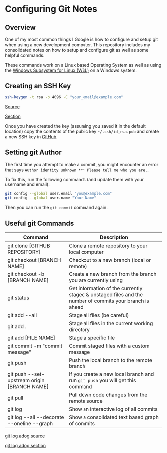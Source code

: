 # Configuring Git Notes

## Overview

One of my most common things I Google is how to configure and setup git when using a new development computer. This repository includes my consolidated notes on how to setup and configure git as well as some helpful commands.

These commands work on a Linux based Operating System as well as using the [Windows Subsystem for Linux (WSL)](https://learn.microsoft.com/en-us/windows/wsl/install) on a Windows system.

## Creating an SSH Key

```bash
ssh-keygen -t rsa -b 4096 -C "your_email@example.com"
```

[Source](https://www.atlassian.com/git/tutorials/git-ssh)

[Section](https://www.atlassian.com/git/tutorials/git-ssh#:~:text=Generate%20an%20SSH%20Key%20on%20Mac%20and%20Linux)

Once you have created the key (assuming you saved it in the default location) copy the contents of the public key `~/.ssh/id_rsa.pub` and create a new SSH key in [GitHub](https://github.com/settings/keys).

## Setting git Author

The first time you attempt to make a commit, you might encounter an error that says `Author identity unknown *** Please tell me who you are.`.

To fix this, run the following commands (and update them with your username and email):

```bash
git config --global user.email "you@example.com"
git config --global user.name "Your Name"
```

Then you can run the `git commit` command again.

## Useful git Commands

| Command                                               | Description                                                                                             |
|-------------------------------------------------------|---------------------------------------------------------------------------------------------------------|
| git clone [GITHUB REPOSITORY]                         | Clone a remote repository to your local computer                                                        |
| git checkout [BRANCH NAME]                            | Checkout to a new branch (local or remote)                                                              |
| git checkout -b [BRANCH NAME]                         | Create a new branch from the branch you are currently using                                             |
| git status                                            | Get information of the currently staged & unstaged files and the number of commits your branch is ahead |
| git add --all                                         | Stage all files (be careful)                                                                            |
| git add .                                             | Stage all files in the current working directory                                                        |
| git add [FILE NAME]                                   | Stage a specific file                                                                                   |
| git commit -m "commit message"                        | Commit staged files with a custom message                                                               |
| git push                                              | Push the local branch to the remote branch                                                              |
| git push --set-upstream origin [BRANCH NAME]          | If you create a new local branch and run `git push` you will get this command                           |
| git pull                                              | Pull down code changes from the remote source                                                           |
| git log                                               | Show an interactive log of all commits                                                                  |
| git log --all --decorate --oneline --graph            | Show a consolidated text based graph of commits                                                         |

[git log adog source](https://stackoverflow.com/questions/1057564/pretty-git-branch-graphs)

[git log adog section](https://stackoverflow.com/questions/1057564/pretty-git-branch-graphs#:~:text=here%20it%20is%3A-,git%20log%20%2D%2Dall%20%2D%2Ddecorate%20%2D%2Doneline%20%2D%2Dgraph,-Not%20everyone%20would)
